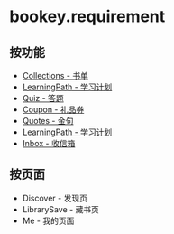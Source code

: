# bookey.requirement

## 按功能

- [Collections - 书单](https://github.com/bookey-dev/bookey.requirement/issues/9)
- [LearningPath - 学习计划](https://github.com/bookey-dev/bookey.requirement/issues/7)
- [Quiz - 答题](https://github.com/bookey-dev/bookey.requirement/issues/6)
- [Coupon - 礼品券](https://github.com/bookey-dev/bookey.requirement/issues/5)
- [Quotes - 金句](https://github.com/bookey-dev/bookey.requirement/issues/3)
- [LearningPath - 学习计划](https://github.com/bookey-dev/bookey.requirement/issues/7)
- [Inbox - 收信箱](https://github.com/bookey-dev/bookey.requirement/issues/8)

## 按页面

- Discover - 发现页
- LibrarySave - 藏书页
- Me - 我的页面

